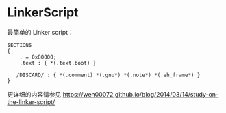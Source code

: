 # LinkerScript

最简单的 Linker script：
```
SECTIONS
{
    . = 0x80000;
    .text : { *(.text.boot) }

   /DISCARD/ : { *(.comment) *(.gnu*) *(.note*) *(.eh_frame*) }
}
```

更详细的内容请参见 https://wen00072.github.io/blog/2014/03/14/study-on-the-linker-script/